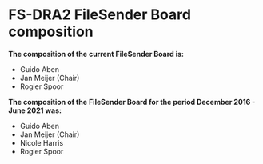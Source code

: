 FS-DRA2 FileSender Board composition
=============================================

**The composition of the current FileSender Board is:**  
- Guido Aben
- Jan Meijer (Chair)
- Rogier Spoor

**The composition of the FileSender Board for the period December 2016 - June 2021 was:**
- Guido Aben
- Jan Meijer (Chair)
- Nicole Harris
- Rogier Spoor
